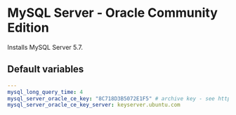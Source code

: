 # MySQL Server - Oracle Community Edition
<!--TOC-->
<!--ENDTOC-->

Installs MySQL Server 5.7.

<!--ROLEVARS-->
## Default variables
```yaml
---
mysql_long_query_time: 4
mysql_server_oracle_ce_key: "8C718D3B5072E1F5" # archive key - see https://dev.mysql.com/doc/refman/8.0/en/gpg-key-archived-packages.html
mysql_server_oracle_ce_key_server: keyserver.ubuntu.com
```

<!--ENDROLEVARS-->
